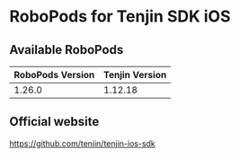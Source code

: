 # RoboPods for Tenjin SDK iOS

## Available RoboPods

| RoboPods Version | Tenjin Version |
|------------------|----------------|
| 1.26.0           | 1.12.18        |

## Official website
https://github.com/tenjin/tenjin-ios-sdk

